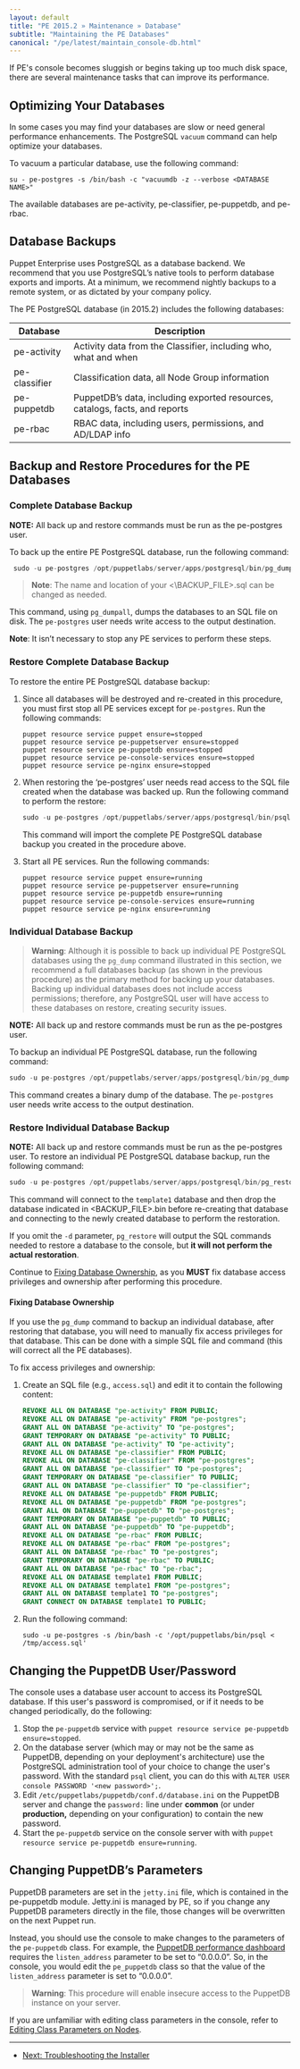 ```yaml
---
layout: default
title: "PE 2015.2 » Maintenance » Database"
subtitle: "Maintaining the PE Databases"
canonical: "/pe/latest/maintain_console-db.html"
---
```



If PE's console becomes sluggish or begins taking up too much disk space, there are several maintenance tasks that can improve its performance.

Optimizing Your Databases
-----

In some cases you may find your databases are slow or need general performance enhancements. The PostgreSQL `vacuum` command can help optimize your databases. 

To vacuum a particular database, use the following command:

~~~
su - pe-postgres -s /bin/bash -c "vacuumdb -z --verbose <DATABASE NAME>"
~~~

The available databases are pe-activity, pe-classifier, pe-puppetdb, and pe-rbac.

Database Backups
----------------

Puppet Enterprise uses PostgreSQL as a database backend. We recommend that you use PostgreSQL’s native tools to perform database exports and imports.  At a minimum, we recommend nightly backups to a remote system, or as dictated by your company policy.

The PE PostgreSQL database (in 2015.2) includes the following databases:

Database      | Description
------------- | ---------------------------------------------------------------
pe-activity   | Activity data from the Classifier, including who, what and when
pe-classifier | Classification data, all Node Group information
pe-puppetdb   | PuppetDB’s data, including exported resources, catalogs, facts, and reports
pe-rbac       | RBAC data, including users, permissions, and AD/LDAP info

## Backup and Restore Procedures for the PE Databases

### Complete Database Backup

**NOTE:** All back up and restore commands must be run as the pe-postgres user.

To back up the entire PE PostgreSQL database, run the following command:

~~~sql
 sudo -u pe-postgres /opt/puppetlabs/server/apps/postgresql/bin/pg_dumpall -c -f <BACKUP_FILE>.sql
~~~

>**Note**: The name and location of your <\BACKUP_FILE>.sql can be changed as needed.

This command, using `pg_dumpall`, dumps the databases to an SQL file on disk.  The `pe-postgres` user needs write access to the output destination.

**Note**: It isn’t necessary to stop any PE services to perform these steps.

### Restore Complete Database Backup

To restore the entire PE PostgreSQL database backup:

1. Since all databases will be destroyed and re-created in this procedure, you must first stop all PE services except for `pe-postgres`. Run the following commands:

   ~~~
   puppet resource service puppet ensure=stopped
   puppet resource service pe-puppetserver ensure=stopped
   puppet resource service pe-puppetdb ensure=stopped
   puppet resource service pe-console-services ensure=stopped
   puppet resource service pe-nginx ensure=stopped
   ~~~

2. When restoring the ‘pe-postgres’ user needs read access to the SQL file created when the database was backed up. Run the following command to perform the restore:

   ~~~sql
   sudo -u pe-postgres /opt/puppetlabs/server/apps/postgresql/bin/psql < <BACKUP_FILE>.sql
   ~~~

   This command will import the complete PE PostgreSQL database backup you created in the procedure above.

3. Start all PE services. Run the following commands:

   ~~~
   puppet resource service puppet ensure=running
   puppet resource service pe-puppetserver ensure=running
   puppet resource service pe-puppetdb ensure=running
   puppet resource service pe-console-services ensure=running
   puppet resource service pe-nginx ensure=running
   ~~~


### Individual Database Backup

>**Warning**: Although it is possible to back up individual PE PostgreSQL databases using the `pg_dump` command illustrated in this section, we recommend a full databases backup (as shown in the previous procedure) as the primary method for backing up your databases.  Backing up individual databases does not include access permissions; therefore, any PostgreSQL user will have access to these databases on restore, creating security issues.

**NOTE:** All back up and restore commands must be run as the pe-postgres user.

To backup an individual PE PostgreSQL database, run the following command:

~~~sql
sudo -u pe-postgres /opt/puppetlabs/server/apps/postgresql/bin/pg_dump -Fc <DATABASE_NAME> -f <BACKUP_FILE>.bin
~~~
This command creates a binary dump of the database.  The `pe-postgres` user needs write access to the output destination.



### Restore Individual Database Backup

**NOTE:** All back up and restore commands must be run as the pe-postgres user.
To restore an individual PE PostgreSQL database backup, run the following command:


~~~sql
sudo -u pe-postgres /opt/puppetlabs/server/apps/postgresql/bin/pg_restore -Cc -d template1 <BACKUP_FILE>.bin
~~~

This command will connect to the `template1` database and then drop the database indicated in <BACKUP_FILE>.bin before re-creating that database and connecting to the newly created database to perform the restoration.

If you omit the `-d` parameter, `pg_restore` will output the SQL commands needed to restore a database to the console, but **it will not perform the actual restoration**.

Continue to [Fixing Database Ownership](#fixing-database-ownership), as you **MUST** fix database access privileges and ownership after performing this procedure.

#### Fixing Database Ownership

If you use the `pg_dump` command to backup an individual database, after restoring that database, you will need to manually fix access privileges for that database. This can be done with a simple SQL file and command (this will correct all the PE databases).

To fix access privileges and ownership:

1. Create an SQL file (e.g., `access.sql`) and edit it to contain the following content:

   ~~~sql
   REVOKE ALL ON DATABASE "pe-activity" FROM PUBLIC;
   REVOKE ALL ON DATABASE "pe-activity" FROM "pe-postgres";
   GRANT ALL ON DATABASE "pe-activity" TO "pe-postgres";
   GRANT TEMPORARY ON DATABASE "pe-activity" TO PUBLIC;
   GRANT ALL ON DATABASE "pe-activity" TO "pe-activity";
   REVOKE ALL ON DATABASE "pe-classifier" FROM PUBLIC;
   REVOKE ALL ON DATABASE "pe-classifier" FROM "pe-postgres";
   GRANT ALL ON DATABASE "pe-classifier" TO "pe-postgres";
   GRANT TEMPORARY ON DATABASE "pe-classifier" TO PUBLIC;
   GRANT ALL ON DATABASE "pe-classifier" TO "pe-classifier";
   REVOKE ALL ON DATABASE "pe-puppetdb" FROM PUBLIC;
   REVOKE ALL ON DATABASE "pe-puppetdb" FROM "pe-postgres";
   GRANT ALL ON DATABASE "pe-puppetdb" TO "pe-postgres";
   GRANT TEMPORARY ON DATABASE "pe-puppetdb" TO PUBLIC;
   GRANT ALL ON DATABASE "pe-puppetdb" TO "pe-puppetdb";
   REVOKE ALL ON DATABASE "pe-rbac" FROM PUBLIC;
   REVOKE ALL ON DATABASE "pe-rbac" FROM "pe-postgres";
   GRANT ALL ON DATABASE "pe-rbac" TO "pe-postgres";
   GRANT TEMPORARY ON DATABASE "pe-rbac" TO PUBLIC;
   GRANT ALL ON DATABASE "pe-rbac" TO "pe-rbac";
   REVOKE ALL ON DATABASE template1 FROM PUBLIC;
   REVOKE ALL ON DATABASE template1 FROM "pe-postgres";
   GRANT ALL ON DATABASE template1 TO "pe-postgres";
   GRANT CONNECT ON DATABASE template1 TO PUBLIC;
   ~~~

2. Run the following command:

   ~~~
   sudo -u pe-postgres -s /bin/bash -c '/opt/puppetlabs/bin/psql < /tmp/access.sql'
   ~~~

Changing the PuppetDB User/Password
-----

The console uses a database user account to access its PostgreSQL database. If this user's password is compromised, or if it needs to be changed periodically, do the following:

1. Stop the `pe-puppetdb` service with `puppet resource service pe-puppetdb ensure=stopped`.
2. On the database server (which may or may not be the same as PuppetDB, depending on your deployment's architecture) use the PostgreSQL administration tool of your choice to change the user's password. With the standard `psql` client, you can do this with `ALTER USER console PASSWORD '<new password>';`.
3. Edit `/etc/puppetlabs/puppetdb/conf.d/database.ini` on the PuppetDB server and change the `password:` line under __common__ (or under __production,__ depending on your configuration) to contain the new password.
4. Start the `pe-puppetdb` service on the console server with with `puppet resource service pe-puppetdb ensure=running`.

Changing PuppetDB’s Parameters
------------------------------

PuppetDB parameters are set in the `jetty.ini` file, which is contained in the pe-puppetdb module. Jetty.ini is managed by PE, so if you change any PuppetDB parameters directly in the file, those changes will be overwritten on the next Puppet run.

Instead, you should use the console to make changes to the parameters of the `pe-puppetdb` class. For example, the [PuppetDB performance dashboard](/puppetdb/1.6/maintain_and_tune.html) requires the `listen_address` parameter to be set to “0.0.0.0”. So, in the console, you would edit the `pe_puppetdb` class so that the value of the `listen_address` parameter is set to “0.0.0.0”.

> **Warning**: This procedure will enable insecure access to the PuppetDB instance on your server.

If you are unfamiliar with editing class parameters in the console, refer to [Editing Class Parameters on Nodes](/pe/latest/console_classes_groups_making_changes.html#editing-parameters).


* * *

- [Next: Troubleshooting the Installer](./trouble_install.html)
